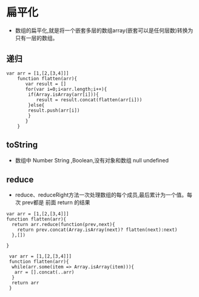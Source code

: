 # 扁平化
* 数组的扁平化,就是将一个嵌套多层的数组array(嵌套可以是任何层数)转换为只有一层的数组。
## 递归
```
var arr = [1,[2,[3,4]]]
    function flatten(arr){
       var result = []
       for(var i=0;i<arr.length;i++){
        if(Array.isArray(arr[i])){
           result = result.concat(flatten(arr[i]))
        }else{
        result.push(arr[i])
        }
       }
    }
```
## toString
* 数组中 Number String ,Boolean,没有对象和数组  null undefined
## reduce
* reduce、reduceRight方法一次处理数组的每个成员,最后累计为一个值。每次 prev都是 前面 return 的结果
```
var arr = [1,[2,[3,4]]]
function flatten(arr){
  return arr.reduce(function(prev,next){
    return prev.concat(Array.isArray(next)? flatten(next):next)
  },[])

}

```

```
 var arr = [1,[2,[3,4]]]
 function flatten(arr){
  while(arr.some(item => Array.isArray(item))){
   arr = [].concat(..arr)
  }
  return arr
 }
```